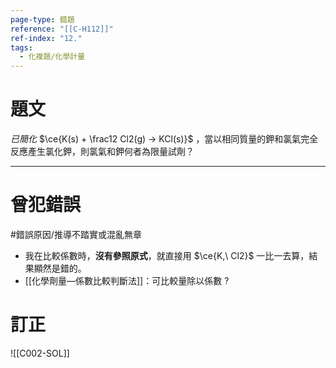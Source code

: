 ```yaml
---
page-type: 錯題
reference: "[[C-H112]]"
ref-index: "12."
tags:
  - 化複題/化學計量
---
```

# 題文
*已簡化*
$\ce{K(s) + \frac12 Cl2(g) -> KCl(s)}$ ，當以相同質量的鉀和氯氣完全反應產生氯化鉀，則氯氣和鉀何者為限量試劑？

---
# 曾犯錯誤
#錯誤原因/推導不踏實或混亂無章 
- 我在比較係數時，**沒有參照原式**，就直接用 $\ce{K,\ Cl2}$ 一比一去算，結果顯然是錯的。
- [[化學劑量—係數比較判斷法]]：可比較量除以係數
?
# 訂正
![[C002-SOL]]